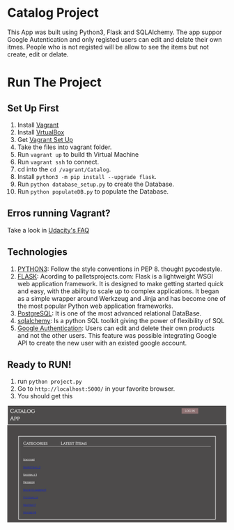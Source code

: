 # Catalog Project

This App was built using Python3, Flask and SQLAlchemy. The app suppor Google Autentication and only registed users can edit and delate their own itmes. People who is not registed will be allow to see the items but not create, edit or delate.

# Run The Project
## Set Up First

1. Install [Vagrant](https://www.vagrantup.com)
2. Install [VrtualBox](https://www.virtualbox.org/)
3. Get [Vagrant Set Up](https://github.com/udacity/fullstack-nanodegree-vm)
7. Take the files into vagrant folder.
8. Run ``vagrant up`` to build th Virtual Machine
9. Run ``vagrant ssh`` to connect.
10. cd into the ```cd /vagrant/Catalog```.
11. Install  ```python3 -m pip install --upgrade flask```.
12. Run ``` python database_setup.py ``` to create the Database.
13. Run ``` python populateDB.py ``` to populate the Database.



## Erros running Vagrant?

Take a look in [Udacity's FAQ](https://classroom.udacity.com/nanodegrees/nd004/parts/8d3e23e1-9ab6-47eb-b4f3-d5dc7ef27bf0/modules/bc51d967-cb21-46f4-90ea-caf73439dc59/lessons/262a84d7-86dc-487d-98f9-648aa7ca5a0f/concepts/a9cf98c8-0325-4c68-b972-58d5957f1a91)

## Technologies

1. [PYTHON3](https://www.python.org/download/releases/3.0/): Follow the style conventions in PEP 8. thought pycodestyle.
2. [FLASK](https://www.palletsprojects.com/p/flask/): Acording to palletsprojects.com: Flask is a lightweight WSGI web application framework. It is designed to make  getting started quick and easy, with the ability to scale up to complex applications. It began as a simple wrapper around Werkzeug and Jinja and has become one of the most popular Python web application frameworks.
3. [PostgreSQL](https://www.postgresql.org/): It is one of the most advanced relational DataBase.
4. [sqlalchemy](https://www.sqlalchemy.org/): Is a python SQL toolkit giving the power of flexibility of SQL
5. [Google Authentication](https://developers.google.com/maps/documentation/javascript/get-api-key?hl=es-419): Users can edit and delete their own products and not the other users. This feature was possible integrating Google API to create the new user with an existed google account.


## Ready to RUN!
1. run ```python project.py```
2. Go to ```http://localhost:5000/``` in your favorite browser.
3. You should get this 

![Screenshot](Catalog-screenshot.png)



